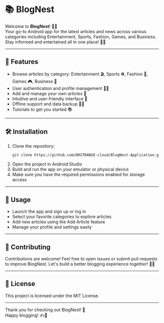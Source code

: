 # 📚 BlogNest

Welcome to **BlogNest**! 📰✨  
Your go-to Android app for the latest articles and news across various categories including Entertainment, Sports, Fashion, Games, and Business. Stay informed and entertained all in one place! 📱🔥

---

## 🚀 Features

- Browse articles by category: Entertainment 🎬, Sports ⚽, Fashion 👗, Games 🎮, Business 💼
- User authentication and profile management 👤🔐
- Add and manage your own articles 📝
- Intuitive and user-friendly interface 🎨
- Offline support and data backup 🔄💾
- Tutorials to get you started 📚

---

## 🛠️ Installation

1. Clone the repository:
   ```bash
   git clone https://github.com/DRSTRANGE-cloud/BlogNest-Application.git
   ```
2. Open the project in Android Studio
3. Build and run the app on your emulator or physical device
4. Make sure you have the required permissions enabled for storage access

---

## 🎯 Usage

- Launch the app and sign up or log in
- Select your favorite categories to explore articles
- Add new articles using the Add Article feature
- Manage your profile and settings easily

---

## 🤝 Contributing

Contributions are welcome! Feel free to open issues or submit pull requests to improve BlogNest. Let's build a better blogging experience together! 💪✨

---

## 📄 License

This project is licensed under the MIT License.

---

Thank you for checking out BlogNest! 🌟  
Happy blogging! ✍️🚀
